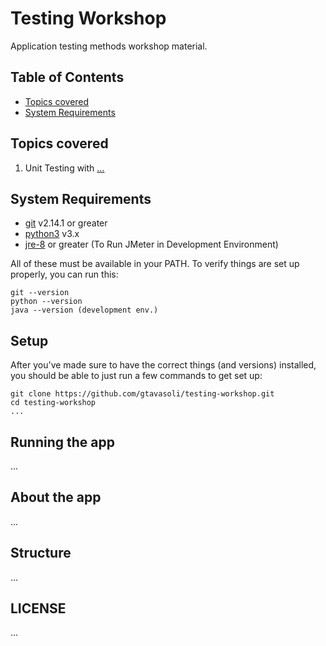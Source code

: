 # Testing Workshop

Application testing methods workshop material.

## Table of Contents
- [Topics covered](#topics-covered)
- [System Requirements](#system-requirements)


## Topics covered
1.  Unit Testing with [...]()

## System Requirements
- [git][git] v2.14.1 or greater
- [python3][python3] v3.x
- [jre-8][jre-8] or greater (To Run JMeter in Development Environment)

All of these must be available in your PATH. To verify things are set up properly, you can run this:

```
git --version
python --version
java --version (development env.)
```

## Setup
After you've made sure to have the correct things (and versions) installed, you
should be able to just run a few commands to get set up:

```
git clone https://github.com/gtavasoli/testing-workshop.git
cd testing-workshop
...
```

## Running the app
...

## About the app
...

## Structure
...

## LICENSE
...

[git]: https://git-scm.com/
[python3]: https://www.python.org/downloads/release/python-373/
[jre-8]: https://www.oracle.com/technetwork/java/javase/downloads/jre8-downloads-2133155.html